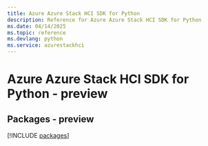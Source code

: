 ```yaml
---
title: Azure Azure Stack HCI SDK for Python
description: Reference for Azure Azure Stack HCI SDK for Python
ms.date: 04/14/2025
ms.topic: reference
ms.devlang: python
ms.service: azurestackhci
---
```

# Azure Azure Stack HCI SDK for Python - preview
## Packages - preview
[!INCLUDE [packages](azure-stack-hci-index.md)]